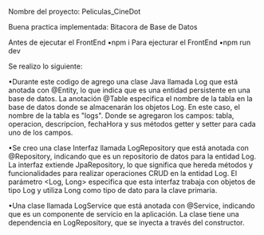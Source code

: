 Nombre del proyecto: Peliculas_CineDot

Buena practica implementada: Bitacora de Base de Datos

Antes de ejecutar el FrontEnd
•npm i
Para ejecturar el FrontEnd
•npm run dev

Se realizo lo siguiente:

•Durante este codigo de agrego una clase Java llamada Log que está anotada con @Entity, lo que indica que es una entidad persistente en una base de datos.
  La anotación @Table especifica el nombre de la tabla en la base de datos donde se almacenarán los objetos Log. En este caso, el nombre de la tabla es "logs".
  Donde se agregaron los campos: tabla, operacion, descripcion, fechaHora y sus métodos getter y setter para cada uno de los campos.

•Se creo una clase Interfaz llamada LogRepository que está anotada con @Repository, indicando que es un repositorio de datos para la entidad Log.
  La interfaz extiende JpaRepository, lo que significa que hereda métodos y funcionalidades para realizar operaciones CRUD en la entidad Log.
  El parámetro <Log, Long> especifica que esta interfaz trabaja con objetos de tipo Log y utiliza Long como tipo de dato para la clave primaria.

•Una clase llamada LogService que está anotada con @Service, indicando que es un componente de servicio en la aplicación.
  La clase tiene una dependencia en LogRepository, que se inyecta a través del constructor.
